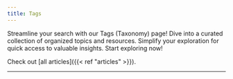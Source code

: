 ```yaml
---
title: Tags
---
```


Streamline your search with our Tags (Taxonomy) page! Dive into a curated collection of organized topics and resources. Simplify your exploration for quick access to valuable insights. Start exploring now!

Check out [all articles]({{< ref "articles" >}}).

---
